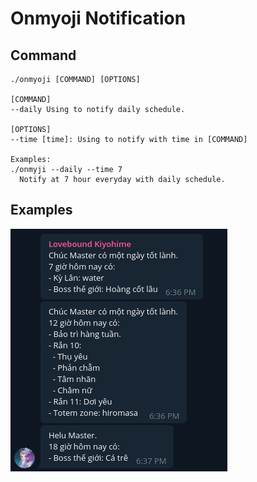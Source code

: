 # Onmyoji Notification

## Command

```
./onmyoji [COMMAND] [OPTIONS]

[COMMAND]
--daily Using to notify daily schedule.

[OPTIONS]
--time [time]: Using to notify with time in [COMMAND]

Examples:
./onmyji --daily --time 7
  Notify at 7 hour everyday with daily schedule.
```

## Examples

![img](docs/img/examples.png)

